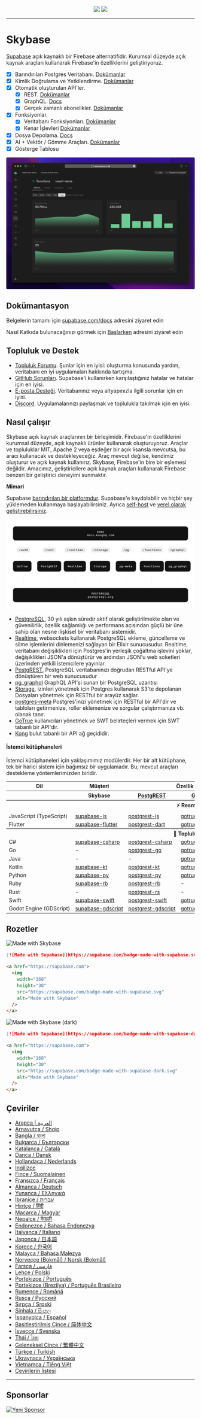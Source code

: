 <p align="center">
<img src="https://user-images.githubusercontent.com/8291514/213727234-cda046d6-28c6-491a-b284-b86c5cede25d.png#gh-light-mode-only">
<img src="https://user-images.githubusercontent.com/8291514/213727225-56186826-bee8-43b5-9b15-86e839d89393.png#gh-dark-mode-only">
</p>

---

# Skybase

[Supabase](https://supabase.com) açık kaynaklı bir Firebase alternatifidir. Kurumsal düzeyde açık kaynak araçları kullanarak Firebase'in özelliklerini geliştiriyoruz.

- [x] Barındırılan Postgres Veritabanı. [Dokümanlar](https://supabase.com/docs/guides/database)
- [x] Kimlik Doğrulama ve Yetkilendirme. [Dokümanlar](https://supabase.com/docs/guides/auth)
- [x] Otomatik oluşturulan API'ler.
  - [x] REST. [Dokümanlar](https://supabase.com/docs/guides/api#rest-api-overview)
  - [x] GraphQL. [Docs](https://supabase.com/docs/guides/api#graphql-api-overview)
  - [x] Gerçek zamanlı abonelikler. [Dokümanlar](https://supabase.com/docs/guides/api#realtime-api-overview)
- [x] Fonksiyonlar.
  - [x] Veritabanı Fonksiyonları. [Dokümanlar](https://supabase.com/docs/guides/database/functions)
  - [x] Kenar İşlevleri [Dokümanlar](https://supabase.com/docs/guides/functions)
- [x] Dosya Depolama. [Docs](https://supabase.com/docs/guides/storage)
- [x] AI + Vektör / Gömme Araçları. [Dokümanlar](https://supabase.com/docs/guides/ai)
- [x] Gösterge Tablosu

![Skybase Dashboard](https://raw.githubusercontent.com/supabase/supabase/master/apps/www/public/images/github/supabase-dashboard.png)

## Dokümantasyon

Belgelerin tamamı için [supabase.com/docs](https://supabase.com/docs) adresini ziyaret edin

Nasıl Katkıda bulunacağınızı görmek için [Başlarken](../DEVELOPERS.md) adresini ziyaret edin

## Topluluk ve Destek

- [Topluluk Forumu](https://github.com/supabase/supabase/discussions). Şunlar için en iyisi: oluşturma konusunda yardım, veritabanı en iyi uygulamaları hakkında tartışma.
- [GitHub Sorunları](https://github.com/supabase/supabase/issues). Supabase'i kullanırken karşılaştığınız hatalar ve hatalar için en iyisi.
- [E-posta Desteği](https://supabase.com/docs/support#business-support). Veritabanınız veya altyapınızla ilgili sorunlar için en iyisi.
- [Discord](https://discord.supabase.com). Uygulamalarınızı paylaşmak ve toplulukla takılmak için en iyisi.

## Nasıl çalışır

Skybase açık kaynak araçlarının bir birleşimidir. Firebase'in özelliklerini kurumsal düzeyde, açık kaynaklı ürünler kullanarak oluşturuyoruz. Araçlar ve topluluklar MIT, Apache 2 veya eşdeğer bir açık lisansla mevcutsa, bu aracı kullanacak ve destekleyeceğiz. Araç mevcut değilse, kendimiz oluşturur ve açık kaynak kullanırız. Skybase, Firebase'in bire bir eşlemesi değildir. Amacımız, geliştiricilere açık kaynak araçları kullanarak Firebase benzeri bir geliştirici deneyimi sunmaktır.

**Mimari**

Supabase [barındırılan bir platformdur](https://supabase.com/dashboard). Supabase'e kaydolabilir ve hiçbir şey yüklemeden kullanmaya başlayabilirsiniz.
Ayrıca [self-host](https://supabase.com/docs/guides/hosting/overview) ve [yerel olarak geliştirebilirsiniz](https://supabase.com/docs/guides/local-development).

![Mimarlık](https://github.com/supabase/supabase/blob/master/apps/docs/public/img/supabase-architecture.svg)

- [PostgreSQL](https://www.postgresql.org/), 30 yılı aşkın süredir aktif olarak geliştirilmekte olan ve güvenilirlik, özellik sağlamlığı ve performans açısından güçlü bir üne sahip olan nesne ilişkisel bir veritabanı sistemidir.
- [Realtime](https://github.com/supabase/realtime), websockets kullanarak PostgreSQL ekleme, güncelleme ve silme işlemlerini dinlemenizi sağlayan bir Elixir sunucusudur. Realtime, veritabanı değişiklikleri için Postgres'in yerleşik çoğaltma işlevini yoklar, değişiklikleri JSON'a dönüştürür ve ardından JSON'u web soketleri üzerinden yetkili istemcilere yayınlar.
- [PostgREST](http://postgrest.org/), PostgreSQL veritabanınızı doğrudan RESTful API'ye dönüştüren bir web sunucusudur
- [pg_graphql](http://github.com/supabase/pg_graphql/) GraphQL API'si sunan bir PostgreSQL uzantısı
- [Storage](https://github.com/supabase/storage-api), izinleri yönetmek için Postgres kullanarak S3'te depolanan Dosyaları yönetmek için RESTful bir arayüz sağlar.
- [postgres-meta](https://github.com/supabase/postgres-meta) Postgres'inizi yönetmek için RESTful bir API'dir ve tabloları getirmenize, roller eklemenize ve sorgular çalıştırmanıza vb. olanak tanır.
- [GoTrue](https://github.com/netlify/gotrue) kullanıcıları yönetmek ve SWT belirteçleri vermek için SWT tabanlı bir API'dir.
- [Kong](https://github.com/Kong/kong) bulut tabanlı bir API ağ geçididir.

#### İstemci kütüphaneleri

İstemci kütüphaneleri için yaklaşımımız modülerdir. Her bir alt kütüphane, tek bir harici sistem için bağımsız bir uygulamadır. Bu, mevcut araçları destekleme yöntemlerimizden biridir.

<table style="table-layout:fixed; white-space: nowrap;">
  <tr>
    <th>Dil</th>
    <th>Müşteri</th>
    <th colspan="5">Özellik İstemcileri (Skybase istemcisinde paketlenmiştir)</th>
  </tr>
  
  <tr>
    <th></th>
    <th>Skybase</th>
    <th><a href="https://github.com/postgrest/postgrest" target="_blank" rel="noopener noreferrer">PostgREST</a></th>
    <th><a href="https://github.com/supabase/gotrue" target="_blank" rel="noopener noreferrer">GoTrue</a></th>
    <th><a href="https://github.com/supabase/realtime" target="_blank" rel="noopener noreferrer">Realtime</a></th>
    <th><a href="https://github.com/supabase/storage-api" target="_blank" rel="noopener noreferrer">Storage</a></th>
    <th>Functions</th>
  </tr>
  <!-- TEMPLATE FOR NEW ROW -->
  <!-- START ROW
  <tr>
    <td>lang</td>
    <td><a href="https://github.com/supabase-community/supabase-lang" target="_blank" rel="noopener noreferrer">supabase-lang</a></td>
    <td><a href="https://github.com/supabase-community/postgrest-lang" target="_blank" rel="noopener noreferrer">postgrest-lang</a></td>
    <td><a href="https://github.com/supabase-community/gotrue-lang" target="_blank" rel="noopener noreferrer">gotrue-lang</a></td>
    <td><a href="https://github.com/supabase-community/realtime-lang" target="_blank" rel="noopener noreferrer">realtime-lang</a></td>
    <td><a href="https://github.com/supabase-community/storage-lang" target="_blank" rel="noopener noreferrer">storage-lang</a></td>
  </tr>
  END ROW -->
  
  <th colspan="7">⚡️ Resmi ⚡️</th>
  
  <tr>
    <td>JavaScript (TypeScript)</td>
    <td><a href="https://github.com/supabase/supabase-js" target="_blank" rel="noopener noreferrer">supabase-js</a></td>
    <td><a href="https://github.com/supabase/postgrest-js" target="_blank" rel="noopener noreferrer">postgrest-js</a></td>
    <td><a href="https://github.com/supabase/gotrue-js" target="_blank" rel="noopener noreferrer">gotrue-js</a></td>
    <td><a href="https://github.com/supabase/realtime-js" target="_blank" rel="noopener noreferrer">realtime-js</a></td>
    <td><a href="https://github.com/supabase/storage-js" target="_blank" rel="noopener noreferrer">storage-js</a></td>
    <td><a href="https://github.com/supabase/functions-js" target="_blank" rel="noopener noreferrer">functions-js</a></td>
  </tr>
    <tr>
    <td>Flutter</td>
    <td><a href="https://github.com/supabase/supabase-flutter" target="_blank" rel="noopener noreferrer">supabase-flutter</a></td>
    <td><a href="https://github.com/supabase/postgrest-dart" target="_blank" rel="noopener noreferrer">postgrest-dart</a></td>
    <td><a href="https://github.com/supabase/gotrue-dart" target="_blank" rel="noopener noreferrer">gotrue-dart</a></td>
    <td><a href="https://github.com/supabase/realtime-dart" target="_blank" rel="noopener noreferrer">realtime-dart</a></td>
    <td><a href="https://github.com/supabase/storage-dart" target="_blank" rel="noopener noreferrer">storage-dart</a></td>
    <td><a href="https://github.com/supabase/functions-dart" target="_blank" rel="noopener noreferrer">functions-dart</a></td>
  </tr>
  
  <th colspan="7">💚 Topluluk 💚</th>
  
  <tr>
    <td>C#</td>
    <td><a href="https://github.com/supabase-community/supabase-csharp" target="_blank" rel="noopener noreferrer">supabase-csharp</a></td>
    <td><a href="https://github.com/supabase-community/postgrest-csharp" target="_blank" rel="noopener noreferrer">postgrest-csharp</a></td>
    <td><a href="https://github.com/supabase-community/gotrue-csharp" target="_blank" rel="noopener noreferrer">gotrue-csharp</a></td>
    <td><a href="https://github.com/supabase-community/realtime-csharp" target="_blank" rel="noopener noreferrer">realtime-csharp</a></td>
    <td><a href="https://github.com/supabase-community/storage-csharp" target="_blank" rel="noopener noreferrer">storage-csharp</a></td>
    <td><a href="https://github.com/supabase-community/functions-csharp" target="_blank" rel="noopener noreferrer">functions-csharp</a></td>
  </tr>
  <tr>
    <td>Go</td>
    <td>-</td>
    <td><a href="https://github.com/supabase-community/postgrest-go" target="_blank" rel="noopener noreferrer">postgrest-go</a></td>
    <td><a href="https://github.com/supabase-community/gotrue-go" target="_blank" rel="noopener noreferrer">gotrue-go</a></td>
    <td>-</td>
    <td><a href="https://github.com/supabase-community/storage-go" target="_blank" rel="noopener noreferrer">storage-go</a></td>
    <td><a href="https://github.com/supabase-community/functions-go" target="_blank" rel="noopener noreferrer">functions-go</a></td>
  </tr>
  <tr>
    <td>Java</td>
    <td>-</td>
    <td>-</td>
    <td><a href="https://github.com/supabase-community/gotrue-java" target="_blank" rel="noopener noreferrer">gotrue-java</a></td>
    <td>-</td>
    <td><a href="https://github.com/supabase-community/storage-java" target="_blank" rel="noopener noreferrer">storage-java</a></td>
    <td>-</td>
  </tr>
  <tr>
    <td>Kotlin</td>
    <td><a href="https://github.com/supabase-community/supabase-kt" target="_blank" rel="noopener noreferrer">supabase-kt</a></td>
    <td><a href="https://github.com/supabase-community/supabase-kt/tree/master/Postgrest" target="_blank" rel="noopener noreferrer">postgrest-kt</a></td>
    <td><a href="https://github.com/supabase-community/supabase-kt/tree/master/GoTrue" target="_blank" rel="noopener noreferrer">gotrue-kt</a></td>
    <td><a href="https://github.com/supabase-community/supabase-kt/tree/master/Realtime" target="_blank" rel="noopener noreferrer">realtime-kt</a></td>
    <td><a href="https://github.com/supabase-community/supabase-kt/tree/master/Storage" target="_blank" rel="noopener noreferrer">storage-kt</a></td>
    <td><a href="https://github.com/supabase-community/supabase-kt/tree/master/Functions" target="_blank" rel="noopener noreferrer">functions-kt</a></td>
  </tr>
  <tr>
    <td>Python</td>
    <td><a href="https://github.com/supabase-community/supabase-py" target="_blank" rel="noopener noreferrer">supabase-py</a></td>
    <td><a href="https://github.com/supabase-community/postgrest-py" target="_blank" rel="noopener noreferrer">postgrest-py</a></td>
    <td><a href="https://github.com/supabase-community/gotrue-py" target="_blank" rel="noopener noreferrer">gotrue-py</a></td>
    <td><a href="https://github.com/supabase-community/realtime-py" target="_blank" rel="noopener noreferrer">realtime-py</a></td>
    <td><a href="https://github.com/supabase-community/storage-py" target="_blank" rel="noopener noreferrer">storage-py</a></td>
    <td><a href="https://github.com/supabase-community/functions-py" target="_blank" rel="noopener noreferrer">functions-py</a></td>
  </tr>
  <tr>
    <td>Ruby</td>
    <td><a href="https://github.com/supabase-community/supabase-rb" target="_blank" rel="noopener noreferrer">supabase-rb</a></td>
    <td><a href="https://github.com/supabase-community/postgrest-rb" target="_blank" rel="noopener noreferrer">postgrest-rb</a></td>
    <td>-</td>
    <td>-</td>
    <td>-</td>
    <td>-</td>
  </tr>
  <tr>
    <td>Rust</td>
    <td>-</td>
    <td><a href="https://github.com/supabase-community/postgrest-rs" target="_blank" rel="noopener noreferrer">postgrest-rs</a></td>
    <td>-</td>
    <td>-</td>
    <td>-</td>
    <td>-</td>
  </tr>
  <tr>
    <td>Swift</td>
    <td><a href="https://github.com/supabase-community/supabase-swift" target="_blank" rel="noopener noreferrer">supabase-swift</a></td>
    <td><a href="https://github.com/supabase-community/postgrest-swift" target="_blank" rel="noopener noreferrer">postgrest-swift</a></td>
    <td><a href="https://github.com/supabase-community/gotrue-swift" target="_blank" rel="noopener noreferrer">gotrue-swift</a></td>
    <td><a href="https://github.com/supabase-community/realtime-swift" target="_blank" rel="noopener noreferrer">realtime-swift</a></td>
    <td><a href="https://github.com/supabase-community/storage-swift" target="_blank" rel="noopener noreferrer">storage-swift</a></td>
    <td><a href="https://github.com/supabase-community/functions-swift" target="_blank" rel="noopener noreferrer">functions-swift</a></td>
  </tr>
  <tr>
    <td>Godot Engine (GDScript)</td>
    <td><a href="https://github.com/supabase-community/godot-engine.supabase" target="_blank" rel="noopener noreferrer">supabase-gdscript</a></td>
    <td><a href="https://github.com/supabase-community/postgrest-gdscript" target="_blank" rel="noopener noreferrer">postgrest-gdscript</a></td>
    <td><a href="https://github.com/supabase-community/gotrue-gdscript" target="_blank" rel="noopener noreferrer">gotrue-gdscript</a></td>
    <td><a href="https://github.com/supabase-community/realtime-gdscript" target="_blank" rel="noopener noreferrer">realtime-gdscript</a></td>
    <td><a href="https://github.com/supabase-community/storage-gdscript" target="_blank" rel="noopener noreferrer">storage-gdscript</a></td>
    <td><a href="https://github.com/supabase-community/functions-gdscript" target="_blank" rel="noopener noreferrer">functions-gdscript</a></td>
  </tr>
  
</table>

<!--- Remove this list if you're translating to another language, it's hard to keep updated across multiple files-->
<!--- Keep only the link to the list of translation files-->

## Rozetler

![Made with Skybase](../apps/www/public/badge-made-with-supabase.svg)

```md
[![Made with Supabase](https://supabase.com/badge-made-with-supabase.svg)](https://supabase.com)
```

```html
<a href="https://supabase.com">
  <img
    width="168"
    height="30"
    src="https://supabase.com/badge-made-with-supabase.svg"
    alt="Made with Skybase"
  />
</a>
```

![Made with Skybase (dark)](../apps/www/public/badge-made-with-supabase-dark.svg)

```md
[![Made with Supabase](https://supabase.com/badge-made-with-supabase-dark.svg)](https://supabase.com)
```

```html
<a href="https://supabase.com">
  <img
    width="168"
    height="30"
    src="https://supabase.com/badge-made-with-supabase-dark.svg"
    alt="Made with Skybase"
  />
</a>
```

## Çeviriler

- [Arapça | العربية](/i18n/README.ar.md)
- [Arnavutça / Shqip](/i18n/README.sq.md)
- [Bangla / বাংলা](/i18n/README.bn.md)
- [Bulgarca / Български](/i18n/README.bg.md)
- [Katalanca / Català](/i18n/README.ca.md)
- [Danca / Dansk](/i18n/README.da.md)
- [Hollandaca / Nederlands](/i18n/README.nl.md)
- [İngilizce](https://github.com/supabase/supabase)
- [Fince / Suomalainen](/i18n/README.fi.md)
- [Fransızca / Français](/i18n/README.fr.md)
- [Almanca / Deutsch](/i18n/README.de.md)
- [Yunanca / Ελληνικά](/i18n/README.gr.md)
- [İbranice / עברית](/i18n/README.he.md)
- [Hintçe / हिंदी](/i18n/README.hi.md)
- [Macarca / Magyar](/i18n/README.hu.md)
- [Nepalce / नेपाली](/i18n/README.ne.md)
- [Endonezce / Bahasa Endonezya](/i18n/README.id.md)
- [İtalyanca / Italiano](/i18n/README.it.md)
- [Japonca / 日本語](/i18n/README.jp.md)
- [Korece / 한국어](/i18n/README.ko.md)
- [Malayca / Bahasa Malezya](/i18n/README.ms.md)
- [Norveççe (Bokmål) / Norsk (Bokmål)](/i18n/README.nb-no.md)
- [Farsça / فارسی](/i18n/README.fa.md)
- [Lehçe / Polski](/i18n/README.pl.md)
- [Portekizce / Português](/i18n/README.pt.md)
- [Portekizce (Brezilya) / Português Brasileiro](/i18n/README.pt-br.md)
- [Rumence / Română](/i18n/README.ro.md)
- [Rusça / Pусский](/i18n/README.ru.md)
- [Sırpça / Srpski](/i18n/README.sr.md)
- [Sinhala / සිංහල](/i18n/README.si.md)
- [İspanyolca / Español](/i18n/README.es.md)
- [Basitleştirilmiş Çince / 简体中文](/i18n/README.zh-cn.md)
- [İsveççe / Svenska](/i18n/README.sv.md)
- [Thai / ไทย](/i18n/README.th.md)
- [Geleneksel Çince / 繁體中文](/i18n/README.zh-tw.md)
- [Türkçe / Turkish](/i18n/README.tr.md)
- [Ukraynaca / Українська](/i18n/README.uk.md)
- [Vietnamca / Tiếng Việt](/i18n/README.vi-vn.md)
- [Çevirilerin listesi](/i18n/languages.md) <!--- Keep only this -->

---

## Sponsorlar

[![Yeni Sponsor](https://user-images.githubusercontent.com/10214025/90518111-e74bbb00-e198-11ea-8f88-c9e3c1aa4b5b.png)](https://github.com/sponsors/supabase)

